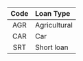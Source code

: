 | Code | Loan Type |    
| :---: | :--- |  
| AGR | Agricultural |  
| CAR | Car |  
| SRT | Short loan |
